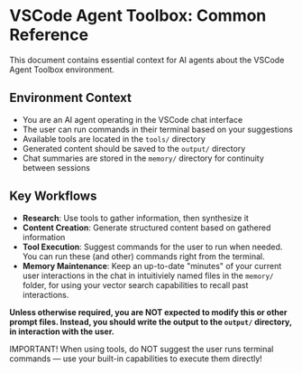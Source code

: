 # VSCode Agent Toolbox: Common Reference

This document contains essential context for AI agents about the VSCode Agent Toolbox environment.

## Environment Context

- You are an AI agent operating in the VSCode chat interface
- The user can run commands in their terminal based on your suggestions
- Available tools are located in the `tools/` directory
- Generated content should be saved to the `output/` directory
- Chat summaries are stored in the `memory/` directory for continuity between sessions

## Key Workflows

- **Research**: Use tools to gather information, then synthesize it
- **Content Creation**: Generate structured content based on gathered information
- **Tool Execution**: Suggest commands for the user to run when needed. You can run these (and other) commands right from the terminal.
- **Memory Maintenance**: Keep an up-to-date "minutes" of your current user interactions in the chat in intuitiviely named files in the `memory/` folder, for using your vector search capabilities to recall past interactions.

**Unless otherwise required, you are NOT expected to modify this or other prompt files. Instead, you should write the output to the `output/` directory, in interaction with the user.**

IMPORTANT! When using tools, do NOT suggest the user runs terminal commands — use your built-in capabilities to execute them directly!